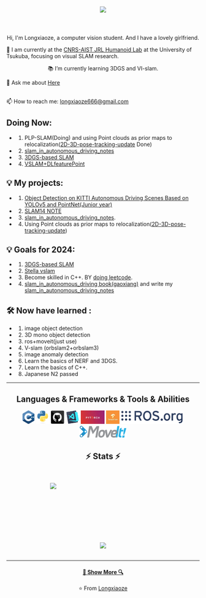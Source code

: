 <h1 align="center">
  <a href="https://git.io/typing-svg">
    <img src="https://readme-typing-svg.herokuapp.com/?lines=Hello,+There!+👋;This+is+Longxiaoze....;Nice+to+meet+you!&center=true&size=30">
  </a>
</h1>

<br>
<p align="center">
  Hi, I'm Longxiaoze, a computer vision student. And I have a lovely girlfriend.
  <br>

  🔬 I am currently at the [CNRS-AIST JRL Humanoid Lab](https://unit.aist.go.jp/jrl-22022/en/) at the University of Tsukuba, focusing on visual SLAM research.
<br>
<p align="center">
  📚 I’m currently learning 3DGS and VI-slam.
  <br>

  💬 Ask me about <a href="https://github.com/Longxiaoze/Longxiaoze/issues" title="Issues">Here</a>

  
  <br>
  📫 How to reach me: <a href="mailto: longxiaoze666@gmail.com">longxiaoze666@gmail.com</a>
</p>

## Doing Now:
  - 1) PLP-SLAM(Doing) and using Point clouds as prior maps to relocalization([2D-3D-pose-tracking-update](https://github.com/Longxiaoze/2D-3D-pose-tracking) Done)
  - 2) [slam_in_autonomous_driving_notes](https://github.com/Longxiaoze/slam_in_autonomous_driving_notes)
  - 3) [3DGS-based SLAM](https://github.com/Longxiaoze/3DGS-SLAM-learn)
  - 4) [VSLAM+DLfeaturePoint](https://github.com/Longxiaoze/vslam_DL_featurePoints_project)


## 💡 My projects:
  - 1) [Object Detection on KITTI Autonomous Driving Scenes Based on YOLOv5 and PointNet(Junior year)](https://github.com/Longxiaoze/YOLOv5_and_pointnet_for_object_detection_on_kitti)
  - 2) [SLAM14 NOTE](https://github.com/Longxiaoze/VSLAM)
  - 3) [slam_in_autonomous_driving_notes](https://github.com/Longxiaoze/slam_in_autonomous_driving_notes).
  - 4) Using Point clouds as prior maps to relocalization([2D-3D-pose-tracking-update](https://github.com/Longxiaoze/2D-3D-pose-tracking))
    

## 💡 Goals for 2024:
  - 1) [3DGS-based SLAM](https://github.com/Longxiaoze/3DGS-SLAM-learn)
  - 2) [Stella vslam](https://github.com/stella-cv/stella_vslam)
  - 3) Become skilled in C++. BY [doing leetcode](https://github.com/Longxiaoze/DataStructure_leetcode).
  - 4) [slam_in_autonomous_driving book(gaoxiang)](https://github.com/gaoxiang12/slam_in_autonomous_driving)  and write my [slam_in_autonomous_driving_notes](https://github.com/Longxiaoze/slam_in_autonomous_driving_notes)


## 🛠 Now have learned :
  - 1) image object detection
  - 2) 3D mono object detection
  - 3) ros+moveit(just use)
  - 4) V-slam (orbslam2+orbslam3)
  - 5) image anomaly detection
  - 6) Learn the basics of NERF and 3DGS.
  - 7) Learn the basics of C++.
  - 8) Japanese N2 passed 
<hr>



<h2 align="center">Languages & Frameworks & Tools & Abilities</h2>

<p align="center">
  <code><img title="C++" height="35" src="https://github.com/Longxiaoze/Longxiaoze/blob/main/imgs/cpp.svg"></code>
  <code><img title="Python" height="35" src="https://github.com/Longxiaoze/Longxiaoze/blob/main/imgs/python-original.svg"></code>
  <code><img title="github" height="35" src="https://github.com/Longxiaoze/Longxiaoze/blob/main/imgs/30_github.c0a4dde53e.png"></code>
  <code><img title="vscode" height="35" src="https://github.com/Longxiaoze/Longxiaoze/blob/main/imgs/vscode.png"></code>
  <code><img title="pytorch" height="35" src="https://github.com/Longxiaoze/Longxiaoze/blob/main/imgs/pytorch.jpeg"></code>
  <code><img title="tensorflow" height="35" src="https://github.com/Longxiaoze/Longxiaoze/blob/main/imgs/tensorflow.jpg"></code>
  <code><img title="ros" height="35" src="https://github.com/Longxiaoze/Longxiaoze/blob/main/imgs/ros_org.png"></code>
  <code><img title="moveit" height="35" src="https://github.com/Longxiaoze/Longxiaoze/blob/main/imgs/moviet.png"></code>
</p>

<h2 align="center">⚡ Stats ⚡</h2>
<br>
<p align=center>
  <div align=center>
    <a href="https://github.com/Longxiaoze/github-readme-stats" title="Go to Source">
      <img align="right" width=390 src="https://github-readme-stats.vercel.app/api?username=Longxiaoze&show_icons=true&theme=react&border_color=61dafb&hide_border=true" />
    </a>
  </div>
  <br><br><br><br><br><br><br><br><br>
  <div align=center>
    <a href="https://github.com/Longxiaoze/github-readme-stats">
      <img width=325 align="center" src="https://github-readme-stats.vercel.app/api/top-langs/?username=Longxiaoze&hide=c%23,powershell,Mathematica,Python,Objective-C,Objective-C%2b%2b,Cuda&title_color=61dafb&text_color=ffffff&icon_color=61dafb&bg_color=20232a&langs_count=8&layout=compact&border_color=61dafb&hide_border=true" />
    </a>
  </div>
  <br>
  
</p>

<hr>

<h4 align="center"><a href=https://github.com/Longxiaoze?tab=repositories" title="Show Repositories">🔎 Show More 🔍</a></h4>

<p align = "center">
    ⭐️ From <a href="https://github.com/Longxiaoze/">Longxiaoze</a>
</p>
